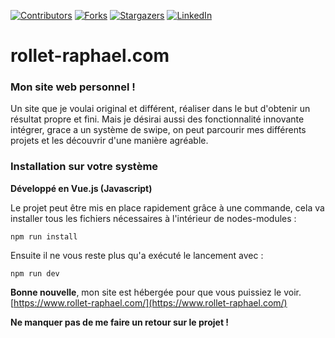 
[![Contributors][contributors-shield]][contributors-url]
[![Forks][forks-shield]][forks-url]
[![Stargazers][stars-shield]][stars-url]
[![LinkedIn][linkedin-shield]][linkedin-url]

# rollet-raphael.com

### Mon site web personnel !

Un site que je voulai original et différent, réaliser dans le but d'obtenir un résultat propre
et fini. 
Mais je désirai aussi des fonctionnalité innovante intégrer, grace a un système de swipe, on peut 
parcourir mes différents projets et les découvrir d'une manière agréable.

### Installation sur votre système
**Développé en Vue.js (Javascript)** <br>

Le projet peut être mis en place rapidement grâce à une commande, cela va installer tous les fichiers nécessaires à l'intérieur 
de nodes-modules :
```
npm run install
```

Ensuite il ne vous reste plus qu'a exécuté le lancement avec :
```
npm run dev
```

**Bonne nouvelle**, mon site est hébergée pour que vous puissiez le voir.<br>
[https://www.rollet-raphael.com/](https://www.rollet-raphael.com/)

**Ne manquer pas de me faire un retour sur le projet !**


<!-- MARKDOWN LINKS & IMAGES -->
<!-- https://www.markdownguide.org/basic-syntax/#reference-style-links -->
[contributors-shield]: https://img.shields.io/github/contributors/deeluxe74/rollet-raphael.com.svg?style=for-the-badge
[contributors-url]: https://github.com/deeluxe74/rollet-raphael.com/graphs/contributors
[forks-shield]: https://img.shields.io/github/forks/deeluxe74/rollet-raphael.com.svg?style=for-the-badge
[forks-url]: https://github.com/deeluxe74/rollet-raphael.com/network/members
[stars-shield]: https://img.shields.io/github/stars/deeluxe74/rollet-raphael.com.svg?style=for-the-badge
[stars-url]: https://github.com/deeluxe74/rollet-raphael.com/stargazers

[linkedin-shield]: https://img.shields.io/badge/-LinkedIn-black.svg?style=for-the-badge&logo=linkedin&colorB=555
[linkedin-url]: https://www.linkedin.com/in/rollet-raphael/
[product-screenshot]: images/screenshot.png
